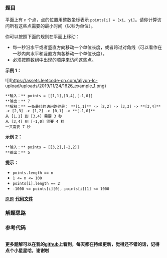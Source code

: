 ### 题目
平面上有 `n` 个点，点的位置用整数坐标表示 `points[i] = [xi, yi]`。请你计算访问所有这些点需要的最小时间（以秒为单位）。

你可以按照下面的规则在平面上移动：

  * 每一秒沿水平或者竖直方向移动一个单位长度，或者跨过对角线（可以看作在一秒内向水平和竖直方向各移动一个单位长度）。
  * 必须按照数组中出现的顺序来访问这些点。



**示例 1：**

![](https://assets.leetcode-cn.com/aliyun-lc-
upload/uploads/2019/11/24/1626_example_1.png)

    
    
    **输入：** points = [[1,1],[3,4],[-1,0]]
    **输出：** 7
    **解释：** 一条最佳的访问路径是： **[1,1]** -> [2,2] -> [3,3] -> **[3,4]** -> [2,3] -> [1,2] -> [0,1] -> **[-1,0]**   
    从 [1,1] 到 [3,4] 需要 3 秒 
    从 [3,4] 到 [-1,0] 需要 4 秒
    一共需要 7 秒

**示例 2：**

    
    
    **输入：** points = [[3,2],[-2,2]]
    **输出：** 5
    



**提示：**

  * `points.length == n`
  * `1 <= n <= 100`
  * `points[i].length == 2`
  * `-1000 <= points[i][0], points[i][1] <= 1000`

[原题](https://leetcode-cn.com/problems/minimum-time-visiting-all-points/)    **[代码文件]()**


### 解题思路




### 参考代码

```go


```




**更多题解可以在我的[github](https://github.com/LZH139/leetcode_Go)上看到，每天都在持续更新，觉得还不错的话，记得点个小星星哈，谢谢啦**

